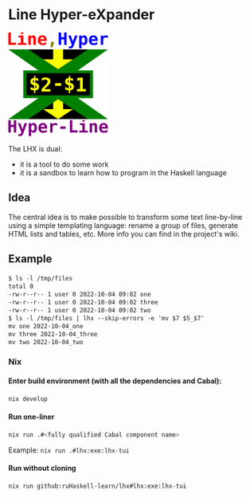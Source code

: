 # Line Hyper-eXpander

![logo](data/lhx-big.png)

The LHX is dual:

- it is a tool to do some work
- it is a sandbox to learn how to program in the Haskell language

## Idea

The central idea is to make possible to transform some text line-by-line using a simple templating language: rename a group of files, generate HTML lists and tables, etc. More info you can find in the project's wiki.

## Example

```
$ ls -l /tmp/files
total 0
-rw-r--r-- 1 user 0 2022-10-04 09:02 one
-rw-r--r-- 1 user 0 2022-10-04 09:02 three
-rw-r--r-- 1 user 0 2022-10-04 09:02 two
$ ls -l /tmp/files | lhx --skip-errors -e 'mv $7 $5_$7'
mv one 2022-10-04_one
mv three 2022-10-04_three
mv two 2022-10-04_two
```

### Nix

#### Enter build environment (with all the dependencies and Cabal):

```sh
nix develop
```

#### Run one-liner

```sh
nix run .#<fully qualified Cabal component name>
```

Example: `nix run .#lhx:exe:lhx-tui`

#### Run without cloning

```sh
nix run github:ruHaskell-learn/lhx#lhx:exe:lhx-tui
```

